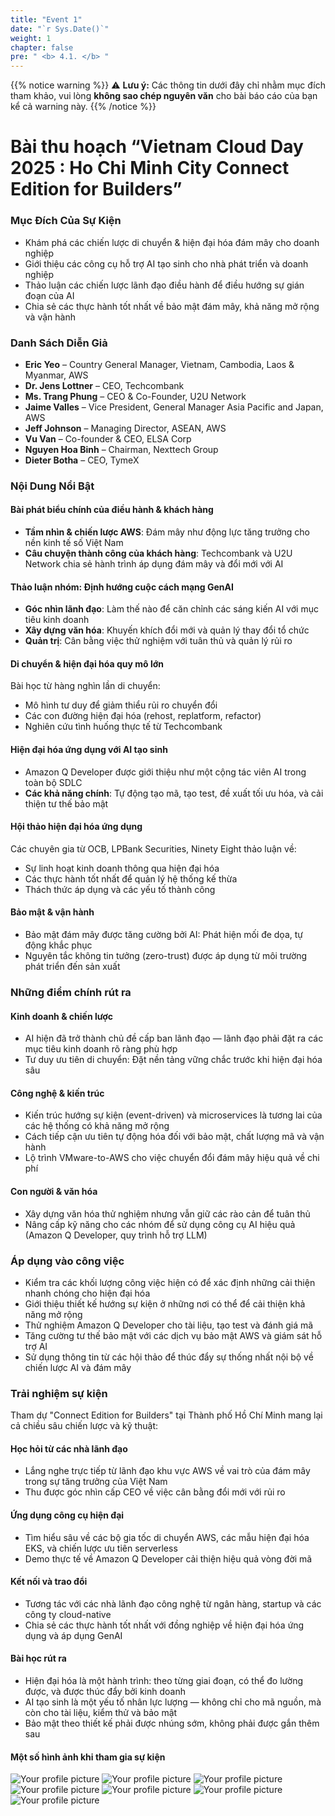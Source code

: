 ```yaml
---
title: "Event 1"
date: "`r Sys.Date()`"
weight: 1
chapter: false
pre: " <b> 4.1. </b> "
---
```


{{% notice warning %}}
⚠️ **Lưu ý:** Các thông tin dưới đây chỉ nhằm mục đích tham khảo, vui lòng **không sao chép nguyên văn** cho bài báo cáo của bạn kể cả warning này.
{{% /notice %}}

# Bài thu hoạch “Vietnam Cloud Day 2025 : Ho Chi Minh City Connect Edition for Builders”


### Mục Đích Của Sự Kiện

- Khám phá các chiến lược di chuyển & hiện đại hóa đám mây cho doanh nghiệp
- Giới thiệu các công cụ hỗ trợ AI tạo sinh cho nhà phát triển và doanh nghiệp
- Thảo luận các chiến lược lãnh đạo điều hành để điều hướng sự gián đoạn của AI
- Chia sẻ các thực hành tốt nhất về bảo mật đám mây, khả năng mở rộng và vận hành

### Danh Sách Diễn Giả

- **Eric Yeo** – Country General Manager, Vietnam, Cambodia, Laos & Myanmar, AWS
- **Dr. Jens Lottner** – CEO, Techcombank
- **Ms. Trang Phung** – CEO & Co-Founder, U2U Network
- **Jaime Valles** – Vice President, General Manager Asia Pacific and Japan, AWS
- **Jeff Johnson** – Managing Director, ASEAN, AWS
- **Vu Van** – Co-founder & CEO, ELSA Corp
- **Nguyen Hoa Binh** – Chairman, Nexttech Group
- **Dieter Botha** – CEO, TymeX

### Nội Dung Nổi Bật

#### Bài phát biểu chính của điều hành & khách hàng

- **Tầm nhìn & chiến lược AWS**: Đám mây như động lực tăng trưởng cho nền kinh tế số Việt Nam
- **Câu chuyện thành công của khách hàng**: Techcombank và U2U Network chia sẻ hành trình áp dụng đám mây và đổi mới với AI

#### Thảo luận nhóm: Định hướng cuộc cách mạng GenAI

- **Góc nhìn lãnh đạo**: Làm thế nào để căn chỉnh các sáng kiến AI với mục tiêu kinh doanh
- **Xây dựng văn hóa**: Khuyến khích đổi mới và quản lý thay đổi tổ chức
- **Quản trị**: Cân bằng việc thử nghiệm với tuân thủ và quản lý rủi ro

#### Di chuyển & hiện đại hóa quy mô lớn

Bài học từ hàng nghìn lần di chuyển:

- Mô hình tư duy để giảm thiểu rủi ro chuyển đổi
- Các con đường hiện đại hóa (rehost, replatform, refactor)
- Nghiên cứu tình huống thực tế từ Techcombank

#### Hiện đại hóa ứng dụng với AI tạo sinh

- Amazon Q Developer được giới thiệu như một cộng tác viên AI trong toàn bộ SDLC
- **Các khả năng chính**: Tự động tạo mã, tạo test, đề xuất tối ưu hóa, và cải thiện tư thế bảo mật

#### Hội thảo hiện đại hóa ứng dụng

Các chuyên gia từ OCB, LPBank Securities, Ninety Eight thảo luận về:

- Sự linh hoạt kinh doanh thông qua hiện đại hóa
- Các thực hành tốt nhất để quản lý hệ thống kế thừa
- Thách thức áp dụng và các yếu tố thành công

#### Bảo mật & vận hành

- Bảo mật đám mây được tăng cường bởi AI: Phát hiện mối đe dọa, tự động khắc phục
- Nguyên tắc không tin tưởng (zero-trust) được áp dụng từ môi trường phát triển đến sản xuất  

### Những điểm chính rút ra

#### Kinh doanh & chiến lược

- AI hiện đã trở thành chủ đề cấp ban lãnh đạo — lãnh đạo phải đặt ra các mục tiêu kinh doanh rõ ràng phù hợp
- Tư duy ưu tiên di chuyển: Đặt nền tảng vững chắc trước khi hiện đại hóa sâu

#### Công nghệ & kiến trúc

- Kiến trúc hướng sự kiện (event-driven) và microservices là tương lai của các hệ thống có khả năng mở rộng
- Cách tiếp cận ưu tiên tự động hóa đối với bảo mật, chất lượng mã và vận hành
- Lộ trình VMware-to-AWS cho việc chuyển đổi đám mây hiệu quả về chi phí

#### Con người & văn hóa

- Xây dựng văn hóa thử nghiệm nhưng vẫn giữ các rào cản để tuân thủ
- Nâng cấp kỹ năng cho các nhóm để sử dụng công cụ AI hiệu quả (Amazon Q Developer, quy trình hỗ trợ LLM)  

### Áp dụng vào công việc

- Kiểm tra các khối lượng công việc hiện có để xác định những cải thiện nhanh chóng cho hiện đại hóa
- Giới thiệu thiết kế hướng sự kiện ở những nơi có thể để cải thiện khả năng mở rộng
- Thử nghiệm Amazon Q Developer cho tài liệu, tạo test và đánh giá mã
- Tăng cường tư thế bảo mật với các dịch vụ bảo mật AWS và giám sát hỗ trợ AI
- Sử dụng thông tin từ các hội thảo để thúc đẩy sự thống nhất nội bộ về chiến lược AI và đám mây  

### Trải nghiệm sự kiện

Tham dự "Connect Edition for Builders" tại Thành phố Hồ Chí Minh mang lại cả chiều sâu chiến lược và kỹ thuật:

#### Học hỏi từ các nhà lãnh đạo

- Lắng nghe trực tiếp từ lãnh đạo khu vực AWS về vai trò của đám mây trong sự tăng trưởng của Việt Nam
- Thu được góc nhìn cấp CEO về việc cân bằng đổi mới với rủi ro

#### Ứng dụng công cụ hiện đại

- Tìm hiểu sâu về các bộ gia tốc di chuyển AWS, các mẫu hiện đại hóa EKS, và chiến lược ưu tiên serverless
- Demo thực tế về Amazon Q Developer cải thiện hiệu quả vòng đời mã

#### Kết nối và trao đổi

- Tương tác với các nhà lãnh đạo công nghệ từ ngân hàng, startup và các công ty cloud-native
- Chia sẻ các thực hành tốt nhất với đồng nghiệp về hiện đại hóa ứng dụng và áp dụng GenAI

#### Bài học rút ra

- Hiện đại hóa là một hành trình: theo từng giai đoạn, có thể đo lường được, và được thúc đẩy bởi kinh doanh
- AI tạo sinh là một yếu tố nhân lực lượng — không chỉ cho mã nguồn, mà còn cho tài liệu, kiểm thử và bảo mật
- Bảo mật theo thiết kế phải được nhúng sớm, không phải được gắn thêm sau  

#### Một số hình ảnh khi tham gia sự kiện
![Your profile picture](/images/e1.jpg)
![Your profile picture](/images/e2.jpg)
![Your profile picture](/images/e3.jpg)
![Your profile picture](/images/e4.jpg)
![Your profile picture](/images/e5.jpg)
![Your profile picture](/images/e6.jpg)
![Your profile picture](/images/e7.jpg)

